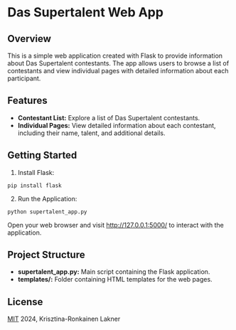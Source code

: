 # Das Supertalent Web App

## Overview

This is a simple web application created with Flask to provide information about Das Supertalent contestants. The app allows users to browse a list of contestants and view individual pages with detailed information about each participant.

## Features
- **Contestant List:** Explore a list of Das Supertalent contestants.
- **Individual Pages:** View detailed information about each contestant, including their name, talent, and additional details.
  
## Getting Started

1. Install Flask:

```
pip install flask
```

2. Run the Application:
```   
python supertalent_app.py
```
Open your web browser and visit http://127.0.0.1:5000/ to interact with the application.

## Project Structure

- **supertalent_app.py:** Main script containing the Flask application.
- **templates/:** Folder containing HTML templates for the web pages.
  
## License

[MIT](https://github.com/krisztipely/supertalent/blob/master/LICENSE) 2024, Krisztina-Ronkainen Lakner
